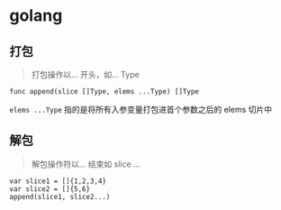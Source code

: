 # golang

## 打包
> 打包操作以... 开头，如... Type
```golang
func append(slice []Type, elems ...Type) []Type
```
`elems ...Type` 指的是将所有入参变量打包进首个参数之后的 elems 切片中

## 解包
> 解包操作符以... 结束如 slice ...
```golang
var slice1 = []{1,2,3,4}
var slice2 = []{5,6}
append(slice1, slice2...)
```
